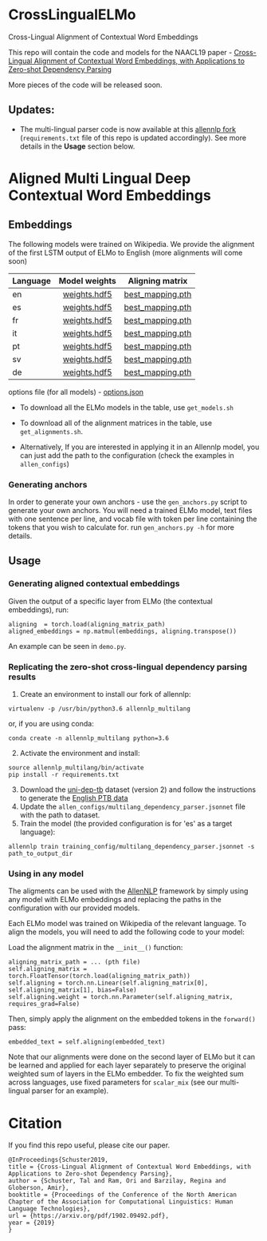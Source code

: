 # CrossLingualELMo
Cross-Lingual Alignment of Contextual Word Embeddings

This repo will contain the code and models for the NAACL19 paper - [Cross-Lingual Alignment of Contextual Word Embeddings,  with Applications to Zero-shot Dependency Parsing](https://arxiv.org/abs/1902.09492)

More pieces of the code will be released soon.

## Updates:

* The multi-lingual parser code is now available at this [allennlp fork](https://github.com/TalSchuster/allennlp-MultiLang) (`requirements.txt` file of this repo is updated accordingly). See more details in the **Usage** section below.


# Aligned Multi Lingual Deep Contextual Word Embeddings

## Embeddings

The following models were trained on Wikipedia. We provide the alignment of the first LSTM output of ELMo to English (more alignments will come soon)

| Language        | Model weights | Aligning matrix  |
| ------------- |:-------------:| :-----:|
| en     | [weights.hdf5](https://www.dropbox.com/s/1h62kc1qdcuyy2u/en_weights.hdf5) | [best_mapping.pth](https://www.dropbox.com/s/nufj4pxxgv5838r/en_best_mapping.pth) |
| es     | [weights.hdf5](https://www.dropbox.com/s/ygfjm7zmufl5gu2/es_weights.hdf5) | [best_mapping.pth](https://www.dropbox.com/s/6kqot8ssy66d5u0/es_best_mapping.pth) |
| fr     | [weights.hdf5](https://www.dropbox.com/s/mm64goxb8wbawhj/fr_weights.hdf5) | [best_mapping.pth](https://www.dropbox.com/s/0zdlanjhajlgflm/fr_best_mapping.pth) |
| it     | [weights.hdf5](https://www.dropbox.com/s/owfou7coi04dyxf/it_weights.hdf5) | [best_mapping.pth](https://www.dropbox.com/s/gg985snnhajhm5i/it_best_mapping.pth) |
| pt     | [weights.hdf5](https://www.dropbox.com/s/ul82jsal1khfw5b/pt_weights.hdf5) | [best_mapping.pth](https://www.dropbox.com/s/skdfz6zfud24iup/pt_best_mapping.pth) |
| sv     | [weights.hdf5](https://www.dropbox.com/s/boptz21zrs4h3nw/sv_weights.hdf5) | [best_mapping.pth](https://www.dropbox.com/s/o7v64hciyifvs8k/sv_best_mapping.pth) |
| de     | [weights.hdf5](https://www.dropbox.com/s/2kbjnvb12htgqk8/de_weights.hdf5) | [best_mapping.pth](https://www.dropbox.com/s/u9cg19o81lpm0h0/de_best_mapping.pth) |


options file (for all models) - [options.json](https://www.dropbox.com/s/ypjuzlf7kj957g3/options262.json)

* To download all the ELMo models in the table, use `get_models.sh`

* To download all of the alignment matrices in the table, use `get_alignments.sh`.

* Alternatively, If you are interested in applying it in an Allennlp model, you can just add the path to the configuration (check the examples in `allen_configs`)
### Generating anchors

In order to generate your own anchors - use the `gen_anchors.py` script to generate your own anchors. You will need a trained ELMo model, text files with one sentence per line, and vocab file with token per line containing the tokens that you wish to calculate for.
run `gen_anchors.py -h` for more details.

## Usage

### Generating aligned contextual embeddings

Given the output of a specific layer from ELMo (the contextual embeddings), run:
```
aligning  = torch.load(aligning_matrix_path)
aligned_embeddings = np.matmul(embeddings, aligning.transpose())
```

An example can be seen in `demo.py`. 

### Replicating the zero-shot cross-lingual dependency parsing results

1. Create an environment to install our fork of allennlp:

```
virtualenv -p /usr/bin/python3.6 allennlp_multilang
```
or, if you are using conda:
```
conda create -n allennlp_multilang python=3.6
```

2. Activate the environment and install:

```
source allennlp_multilang/bin/activate
pip install -r requirements.txt
```

3. Download the [uni-dep-tb](https://github.com/ryanmcd/uni-dep-tb) dataset (version 2) and follow the instructions to generate the [English PTB data](https://catalog.ldc.upenn.edu/LDC99T42)
4. Update the `allen_configs/multilang_dependency_parser.jsonnet` file with the path to dataset.
5. Train the model (the provided configuration is for 'es' as a target language):
```
allennlp train training_config/multilang_dependency_parser.jsonnet -s path_to_output_dir
```


### Using in any model

The aligments can be used with the [AllenNLP](https://allennlp.org) framework by simply using any model with ELMo embeddings and replacing the paths in the configuration with our provided models.

Each ELMo model was trained on Wikipedia of the relevant language. To align the models, you will need to add the following code to your model:

Load the alignment matrix in the `__init__()` function:

```
aligning_matrix_path = ... (pth file)
self.aligning_matrix = torch.FloatTensor(torch.load(aligning_matrix_path))
self.aligning = torch.nn.Linear(self.aligning_matrix[0], self.aligning_matrix[1], bias=False)
self.aligning.weight = torch.nn.Parameter(self.aligning_matrix, requires_grad=False)
```

Then, simply apply the alignment on the embedded tokens in the `forward()` pass:
```
embedded_text = self.aligning(embedded_text)
```

Note that our alignments were done on the second layer of ELMo but it can be learned and applied for each layer separately to preserve the original weighted sum of layers in the ELMo embedder. To fix the weighted sum across languages, use fixed parameters for `scalar_mix` (see our multi-lingual parser for an example).



# Citation

If you find this repo useful, please cite our paper.

```
@InProceedings{Schuster2019,
title = {Cross-Lingual Alignment of Contextual Word Embeddings, with Applications to Zero-shot Dependency Parsing},
author = {Schuster, Tal and Ram, Ori and Barzilay, Regina and Globerson, Amir},
booktitle = {Proceedings of the Conference of the North American Chapter of the Association for Computational Linguistics: Human Language Technologies},
url = {https://arxiv.org/pdf/1902.09492.pdf},
year = {2019}
}
```
